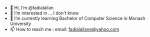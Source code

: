 - 👋 Hi, I’m @fadialailan
- 👀 I’m interested in ... I don't know
- 🌱 I’m currently learning Bachelor of Computer Science in Monash University
- 📫 How to reach me : email: fadialailane@yahoo.com


<!---
fadialailan/fadialailan is a ✨ special ✨ repository because its `README.md` (this file) appears on your GitHub profile.
You can click the Preview link to take a look at your changes.
--->
